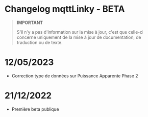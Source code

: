 # Changelog mqttLinky - BETA

>**IMPORTANT**
>
>S'il n'y a pas d'information sur la mise à jour, c'est que celle-ci concerne uniquement de la mise à jour de documentation, de traduction ou de texte.

# 12/05/2023

- Correction type de données sur Puissance Apparente Phase 2

# 21/12/2022

- Première beta publique
